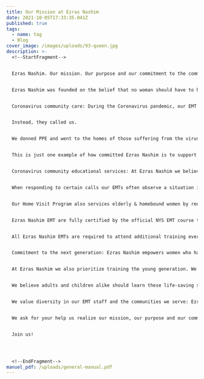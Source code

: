 ```yaml
---
title: Our Mission at Ezras Nashim
date: 2021-10-05T17:33:35.041Z
published: true
tags:
  - name: tag
  - Blog
cover_image: /images/uploads/93-queen.jpg
description: >-
  <!--StartFragment-->


  Ezras Nashim. Our mission. Our purpose and our commitment to the community.


  Ezras Nashim was founded on the belief that no woman should have to hesitate calling for emergency medical care. Primarily intended for women experiencing emergency labor or OB/GYN emergencies, it soon became apparent that the needs of the community surpassed that of just gynecological services. Beyond that, Ezras Nashim participates in many ways to serve communities. 


  Coronavirus community care: During the Coronavirus pandemic, our EMT staff was responding to calls 24/7 and enabling the sick to receive treatment in their own homes, as many were very reluctant to go to hospitals for care. The elderly suffering from the virus were especially hesitant about checking into hospitals for treatment, knowing they would be alone and isolated from their families and advocates, due to Covid restrictions. 


  Instead, they called us.


  We donned PPE and went to the homes of those suffering from the virus, checked their vitals, and provided them with oxygen. We even taught their adult children how to administer oxygen, and left our own tanks with them so they could continue providing care for their parents at home. We also invited men and women to our base and taught them how to administer oxygen to their loved ones, also lending them own oxygen tanks so they could help their ailing family members.


  This is just one example of how committed Ezras Nashim is to support everyone in our communities.  


  Coronavirus community educational services: At Ezras Nashim we believe prevention is key, which is why the Home Visit Program is such a vital part of our organization.


  When responding to certain calls our EMTs often observe a situation in which they determine the patient would benefit from consistent monitoring. Whether these women often experience sudden spikes in their blood pressure or frequently forget to take their medications, checking in on them weekly, monitoring their vitals and ensuring they’re taking their medications properly, prevents them from becoming frequent callers for emergency medical care. 


  Our Home Visit Program also services elderly & homebound women by request, filling in the gaps in the healthcare system by sending EMTs weekly to monitor their vitals, blood pressure, oxygen levels, etc.. Checking in on these women once or twice a week helps avoid emergency situations, and very often it gives our EMTs the opportunity to prevent a life-threatening emergency by transferring these women to hospitals for care before the situation escalates.


  Ezras Nashim EMT are fully certified by the official NYS EMT course to ensure high quality care: To become certified our EMTs train for 180 hours, over a span of 3-6 months. Half that time is spent skill training, and the other half is spent attending online classes and covering reading materials.


  All Ezras Nashim EMTs are required to attend additional training every two weeks to ensure their skills are always up-to-date and that they really know their stuff. These trainings include emergency birth classes, medication classes, splinting classes, etc.. Our members are consistently reviewing and practicing their skills. 


  Commitment to the next generation: Ezras Nashim empowers women who have a passion for medicine and want to help their communities, but are held back from pursuing careers in the medical field by circumstances in their lives. For example, for women with large families of young children becoming a doctor or nurse can be unattainable and granting them the opportunity to become EMTs is realistic and empowering. 


  At Ezras Nashim we also prioritize training the young generation. We consistently host street fairs and other gatherings, teaching children how to do perform CPR on adults, on children, and on infants, so that if they ever find themselves in an emergency situation, be it a parent who collapses or a sibling choking, they are prepared to take charge and know not only to call for help, but also the basics of CPR, First Aid, or how to perform the Heimlich Maneuver, while they wait for help to arrive. 


  We believe adults and children alike should learn these life-saving skills, and that by granting them opportunities to learn we are making the world a safer and better place for everyone.


  We value diversity in our EMT staff and the communities we serve: Ezras Nashim takes great pride in the diversity of our EMTs. Any woman wishing to donate her time to help other women is welcome. Our members are Jewish, non-Jewish, religious, non-religious, immigrants, and from many different ethnic backgrounds and countries. Our volunteers come in all types and stripes and unite under the mission of helping women in need, and that is what makes Ezras Nashim so beautiful.


  We ask for your help us realize our mission, our purpose and our commitment to the community with professionalism and compassion.


  Join us!




  <!--EndFragment-->
manuel_pdf: /uploads/general-manual.pdf
---
```

